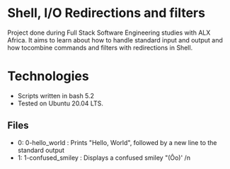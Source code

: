 # Shell, I/O Redirections and filters
Project done during Full Stack Software Engineering studies with ALX Africa. It aims to learn about how to handle standard input and output and how tocombine commands and filters with redirections in Shell.

# Technologies
- Scripts written in bash 5.2
- Tested on Ubuntu 20.04 LTS.

## Files
- 0: 0-hello_world : Prints "Hello, World", followed by a new line to the standard output 
- 1: 1-confused_smiley : Displays a confused smiley "(Ôo)' /n


